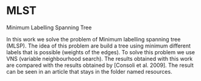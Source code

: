 # MLST
Minimum Labelling Spanning Tree

In this work we solve the problem of Minimum labelling spanning tree (MLSP). The idea of this problem are build a tree using 
minimum different labels that is possible (weights of the edges). To solve this problem we use VNS (variable neighbourhood search).
The results obtained with this work are compared with the results obtained by [Consoli et al. 2009]. The result can be seen in an
article that stays in the folder named resources.

